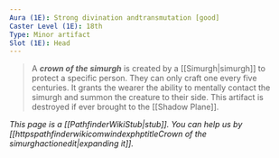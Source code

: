 ```yaml
---
Aura (1E): Strong divination andtransmutation [good]
Caster Level (1E): 18th
Type: Minor artifact
Slot (1E): Head
---
```


> A ***crown of the simurgh*** is created by a [[Simurgh|simurgh]] to protect a specific person. They can only craft one every five centuries. It grants the wearer the ability to mentally contact the simurgh and summon the creature to their side. This artifact is destroyed if ever brought to the [[Shadow Plane]].



*This page is a [[PathfinderWikiStub|stub]]. You can help us by [[httpspathfinderwikicomwindexphptitleCrown of the simurghactionedit|expanding it]].*








